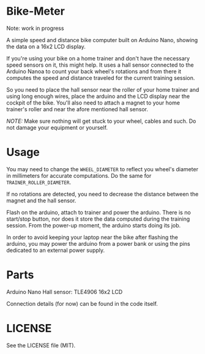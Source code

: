 Bike-Meter
==========
Note: work in progress

A simple speed and distance bike computer built on Arduino Nano, showing the data on a 16x2 LCD display.

If you're using your bike on a home trainer and don't have the necessary speed sensors on it, this might help.
It uses a hall sensor connected to the Arduino Nanoa to count your back wheel's rotations and from there it computes the speed and distance
traveled for the current training session.

So you need to place the hall sensor near the roller of your home trainer and using long enough wires, place the arduino and
the LCD display near the cockpit of the bike.
You'll also need to attach a magnet to your home trainer's roller and near the afore mentioned hall sensor.

*NOTE:* Make sure nothing will get stuck to your wheel, cables and such. Do not damage your equipment or yourself.

Usage
=====
You may need to change the `WHEEL_DIAMETER` to reflect you wheel's diameter in millimeters for accurate computations.
Do the same for `TRAINER_ROLLER_DIAMETER`.

If no rotations are detected, you need to decrease the distance between the magnet and the hall sensor.

Flash on the arduino, attach to trainer and power the arduino.
There is no start/stop button, nor does it store the data computed during the training session.
From the power-up moment, the arduino starts doing its job.

In order to avoid keeping your laptop near the bike after flashing the arduino, you may power the arduino from a power bank or using the pins dedicated to an external power supply.

Parts
=====
Arduino Nano
Hall sensor: TLE4906
16x2 LCD

Connection details (for now) can be found in the code itself.

LICENSE
=======
See the LICENSE file (MIT).
